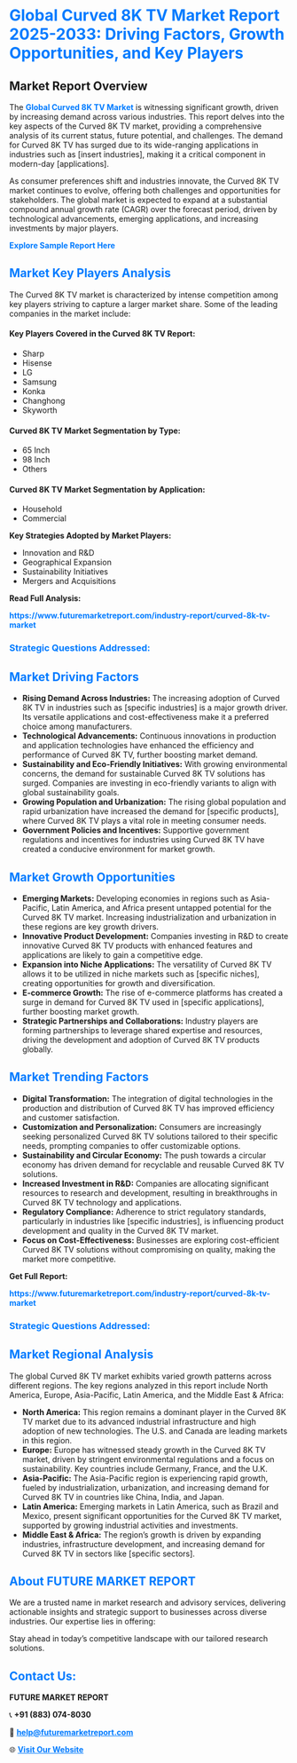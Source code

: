 <h1 style="color: #007BFF;">Global Curved 8K TV Market Report 2025-2033: Driving Factors, Growth Opportunities, and Key Players</h1>

<section id="overview">
<h2>Market Report Overview</h2>
<p>The <a href="https://www.futuremarketreport.com/industry-report/curved-8k-tv-market" style="color: #007BFF; text-decoration: none;"><strong>Global Curved 8K TV Market</strong></a> is witnessing significant growth, driven by increasing demand across various industries. This report delves into the key aspects of the Curved 8K TV market, providing a comprehensive analysis of its current status, future potential, and challenges. The demand for Curved 8K TV has surged due to its wide-ranging applications in industries such as [insert industries], making it a critical component in modern-day [applications].</p>
<p>As consumer preferences shift and industries innovate, the Curved 8K TV market continues to evolve, offering both challenges and opportunities for stakeholders. The global market is expected to expand at a substantial compound annual growth rate (CAGR) over the forecast period, driven by technological advancements, emerging applications, and increasing investments by major players.</p>
</section>

<section id="overview">
<p><a href="https://www.futuremarketreport.com/request-sample/reportId=48331" style="color: #007BFF; text-decoration: none;"><strong>Explore Sample Report Here</strong></a></p>
</section>

<section id="key-players">
<h2 style="color: #007BFF;">Market Key Players Analysis</h2>
<p>The Curved 8K TV market is characterized by intense competition among key players striving to capture a larger market share. Some of the leading companies in the market include:</p>
<h4>Key Players Covered in the Curved 8K TV Report:</h4>
<ul><li>Sharp</li><li>Hisense</li><li>LG</li><li>Samsung</li><li>Konka</li><li>Changhong</li><li>Skyworth</li></ul>
<h4>Curved 8K TV Market Segmentation by Type:</h4>
<ul><li>65 Inch</li><li>98 Inch</li><li>Others</li></ul>

<h4>Curved 8K TV Market Segmentation by Application:</h4>
<ul><li>Household</li><li>Commercial</li></ul>
<p><strong>Key Strategies Adopted by Market Players:</strong></p>
<ul>
<li>Innovation and R&D</li>
<li>Geographical Expansion</li>
<li>Sustainability Initiatives</li>
<li>Mergers and Acquisitions</li>
</ul>
</section>

<section>
<p><strong>Read Full Analysis: </strong></p><a href="https://www.futuremarketreport.com/industry-report/curved-8k-tv-market" style="color: #007BFF; text-decoration: none;"><strong>https://www.futuremarketreport.com/industry-report/curved-8k-tv-market</strong></a>
<h3 style="color: #007BFF;">Strategic Questions Addressed:</h3>
</section>

<section id="driving-factors">
<h2 style="color: #007BFF;">Market Driving Factors</h2>
<ul>
<li><strong>Rising Demand Across Industries:</strong> The increasing adoption of Curved 8K TV in industries such as [specific industries] is a major growth driver. Its versatile applications and cost-effectiveness make it a preferred choice among manufacturers.</li>
<li><strong>Technological Advancements:</strong> Continuous innovations in production and application technologies have enhanced the efficiency and performance of Curved 8K TV, further boosting market demand.</li>
<li><strong>Sustainability and Eco-Friendly Initiatives:</strong> With growing environmental concerns, the demand for sustainable Curved 8K TV solutions has surged. Companies are investing in eco-friendly variants to align with global sustainability goals.</li>
<li><strong>Growing Population and Urbanization:</strong> The rising global population and rapid urbanization have increased the demand for [specific products], where Curved 8K TV plays a vital role in meeting consumer needs.</li>
<li><strong>Government Policies and Incentives:</strong> Supportive government regulations and incentives for industries using Curved 8K TV have created a conducive environment for market growth.</li>
</ul>
</section>

<section id="growth-opportunities">
<h2 style="color: #007BFF;">Market Growth Opportunities</h2>
<ul>
<li><strong>Emerging Markets:</strong> Developing economies in regions such as Asia-Pacific, Latin America, and Africa present untapped potential for the Curved 8K TV market. Increasing industrialization and urbanization in these regions are key growth drivers.</li>
<li><strong>Innovative Product Development:</strong> Companies investing in R&D to create innovative Curved 8K TV products with enhanced features and applications are likely to gain a competitive edge.</li>
<li><strong>Expansion into Niche Applications:</strong> The versatility of Curved 8K TV allows it to be utilized in niche markets such as [specific niches], creating opportunities for growth and diversification.</li>
<li><strong>E-commerce Growth:</strong> The rise of e-commerce platforms has created a surge in demand for Curved 8K TV used in [specific applications], further boosting market growth.</li>
<li><strong>Strategic Partnerships and Collaborations:</strong> Industry players are forming partnerships to leverage shared expertise and resources, driving the development and adoption of Curved 8K TV products globally.</li>
</ul>
</section>

<section id="trending-factors">
<h2 style="color: #007BFF;">Market Trending Factors</h2>
<ul>
<li><strong>Digital Transformation:</strong> The integration of digital technologies in the production and distribution of Curved 8K TV has improved efficiency and customer satisfaction.</li>
<li><strong>Customization and Personalization:</strong> Consumers are increasingly seeking personalized Curved 8K TV solutions tailored to their specific needs, prompting companies to offer customizable options.</li>
<li><strong>Sustainability and Circular Economy:</strong> The push towards a circular economy has driven demand for recyclable and reusable Curved 8K TV solutions.</li>
<li><strong>Increased Investment in R&D:</strong> Companies are allocating significant resources to research and development, resulting in breakthroughs in Curved 8K TV technology and applications.</li>
<li><strong>Regulatory Compliance:</strong> Adherence to strict regulatory standards, particularly in industries like [specific industries], is influencing product development and quality in the Curved 8K TV market.</li>
<li><strong>Focus on Cost-Effectiveness:</strong> Businesses are exploring cost-efficient Curved 8K TV solutions without compromising on quality, making the market more competitive.</li>
</ul>
</section>

<section>
<p><strong>Get Full Report: </strong></p><a href="https://www.futuremarketreport.com/industry-report/curved-8k-tv-market" style="color: #007BFF; text-decoration: none;"><strong>https://www.futuremarketreport.com/industry-report/curved-8k-tv-market</strong></a>
<h3 style="color: #007BFF;">Strategic Questions Addressed:</h3>
</section>


<section id="regional-analysis">
<h2 style="color: #007BFF;">Market Regional Analysis</h2>
<p>The global Curved 8K TV market exhibits varied growth patterns across different regions. The key regions analyzed in this report include North America, Europe, Asia-Pacific, Latin America, and the Middle East & Africa:</p>
<ul>
<li><strong>North America:</strong> This region remains a dominant player in the Curved 8K TV market due to its advanced industrial infrastructure and high adoption of new technologies. The U.S. and Canada are leading markets in this region.</li>
<li><strong>Europe:</strong> Europe has witnessed steady growth in the Curved 8K TV market, driven by stringent environmental regulations and a focus on sustainability. Key countries include Germany, France, and the U.K.</li>
<li><strong>Asia-Pacific:</strong> The Asia-Pacific region is experiencing rapid growth, fueled by industrialization, urbanization, and increasing demand for Curved 8K TV in countries like China, India, and Japan.</li>
<li><strong>Latin America:</strong> Emerging markets in Latin America, such as Brazil and Mexico, present significant opportunities for the Curved 8K TV market, supported by growing industrial activities and investments.</li>
<li><strong>Middle East & Africa:</strong> The region’s growth is driven by expanding industries, infrastructure development, and increasing demand for Curved 8K TV in sectors like [specific sectors].</li>
</ul>
</section>

<footer>
<h2 style="color: #007BFF;">About FUTURE MARKET REPORT</h2>
<p>We are a trusted name in market research and advisory services, delivering actionable insights and strategic support to businesses across diverse industries. Our expertise lies in offering:</p>

<p>Stay ahead in today’s competitive landscape with our tailored research solutions.</p>

<h2 style="color: #007BFF;">Contact Us:</h2>
<p><strong>FUTURE MARKET REPORT</strong></p>
<p>📞 <strong>+91 (883) 074-8030</strong></p>
<p>📧 <strong><a href="mailto:help@futuremarketreport.com" style="color: #007BFF;">help@futuremarketreport.com</a></strong></p>
<p>🌐 <strong><a href="https://www.futuremarketreport.com/" style="color: #007BFF;">Visit Our Website</a></strong></p>
</footer>